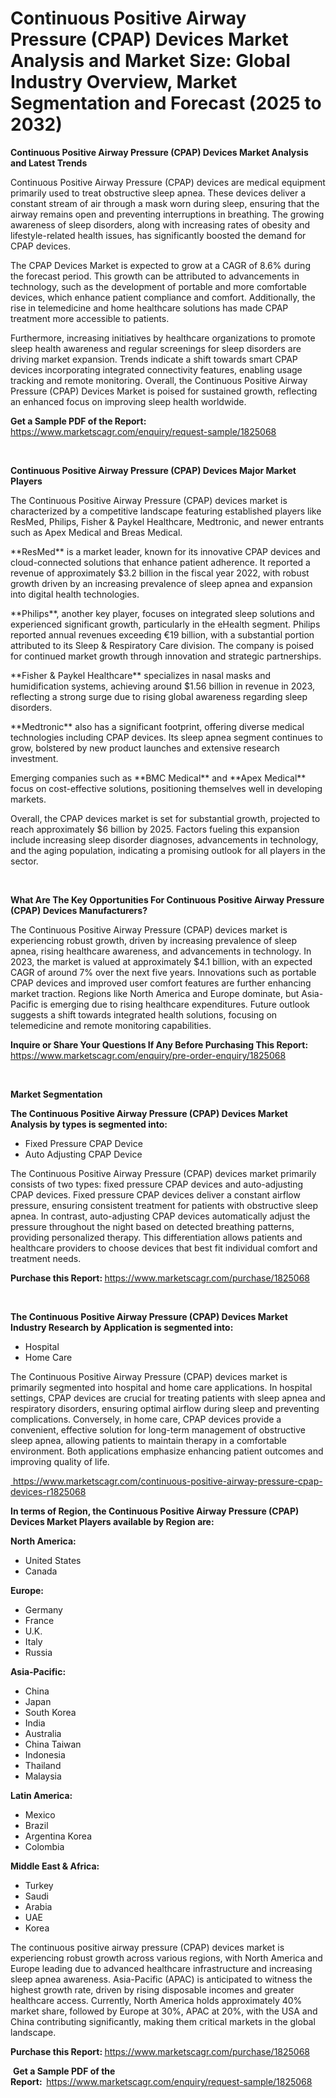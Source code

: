 <p><h1>Continuous Positive Airway Pressure (CPAP) Devices Market Analysis and Market Size: Global Industry Overview, Market Segmentation and Forecast (2025 to 2032)</h1></p><p><strong>Continuous Positive Airway Pressure (CPAP) Devices Market Analysis and Latest Trends</strong></p>
<p><p>Continuous Positive Airway Pressure (CPAP) devices are medical equipment primarily used to treat obstructive sleep apnea. These devices deliver a constant stream of air through a mask worn during sleep, ensuring that the airway remains open and preventing interruptions in breathing. The growing awareness of sleep disorders, along with increasing rates of obesity and lifestyle-related health issues, has significantly boosted the demand for CPAP devices.</p><p>The CPAP Devices Market is expected to grow at a CAGR of 8.6% during the forecast period. This growth can be attributed to advancements in technology, such as the development of portable and more comfortable devices, which enhance patient compliance and comfort. Additionally, the rise in telemedicine and home healthcare solutions has made CPAP treatment more accessible to patients.</p><p>Furthermore, increasing initiatives by healthcare organizations to promote sleep health awareness and regular screenings for sleep disorders are driving market expansion. Trends indicate a shift towards smart CPAP devices incorporating integrated connectivity features, enabling usage tracking and remote monitoring. Overall, the Continuous Positive Airway Pressure (CPAP) Devices Market is poised for sustained growth, reflecting an enhanced focus on improving sleep health worldwide.</p></p>
<p><strong>Get a Sample PDF of the Report:&nbsp;</strong> <a href="https://www.marketscagr.com/enquiry/request-sample/1825068?utm_campaign=2819&utm_medium=2&utm_source=Github&utm_content=ia&utm_term=13042025&utm_id=continuous-positive-airway-pressure-cpap-devices">https://www.marketscagr.com/enquiry/request-sample/1825068</a></p>
<p>&nbsp;</p>
<p><strong>Continuous Positive Airway Pressure (CPAP) Devices Major Market Players</strong></p>
<p><p>The Continuous Positive Airway Pressure (CPAP) devices market is characterized by a competitive landscape featuring established players like ResMed, Philips, Fisher & Paykel Healthcare, Medtronic, and newer entrants such as Apex Medical and Breas Medical. </p><p>**ResMed** is a market leader, known for its innovative CPAP devices and cloud-connected solutions that enhance patient adherence. It reported a revenue of approximately $3.2 billion in the fiscal year 2022, with robust growth driven by an increasing prevalence of sleep apnea and expansion into digital health technologies. </p><p>**Philips**, another key player, focuses on integrated sleep solutions and experienced significant growth, particularly in the eHealth segment. Philips reported annual revenues exceeding €19 billion, with a substantial portion attributed to its Sleep & Respiratory Care division. The company is poised for continued market growth through innovation and strategic partnerships.</p><p>**Fisher & Paykel Healthcare** specializes in nasal masks and humidification systems, achieving around $1.56 billion in revenue in 2023, reflecting a strong surge due to rising global awareness regarding sleep disorders. </p><p>**Medtronic** also has a significant footprint, offering diverse medical technologies including CPAP devices. Its sleep apnea segment continues to grow, bolstered by new product launches and extensive research investment.</p><p>Emerging companies such as **BMC Medical** and **Apex Medical** focus on cost-effective solutions, positioning themselves well in developing markets.</p><p>Overall, the CPAP devices market is set for substantial growth, projected to reach approximately $6 billion by 2025. Factors fueling this expansion include increasing sleep disorder diagnoses, advancements in technology, and the aging population, indicating a promising outlook for all players in the sector.</p></p>
<p>&nbsp;</p>
<p><strong>What Are The Key Opportunities For Continuous Positive Airway Pressure (CPAP) Devices Manufacturers?</strong></p>
<p><p>The Continuous Positive Airway Pressure (CPAP) devices market is experiencing robust growth, driven by increasing prevalence of sleep apnea, rising healthcare awareness, and advancements in technology. In 2023, the market is valued at approximately $4.1 billion, with an expected CAGR of around 7% over the next five years. Innovations such as portable CPAP devices and improved user comfort features are further enhancing market traction. Regions like North America and Europe dominate, but Asia-Pacific is emerging due to rising healthcare expenditures. Future outlook suggests a shift towards integrated health solutions, focusing on telemedicine and remote monitoring capabilities.</p></p>
<p><strong>Inquire or Share Your Questions If Any Before Purchasing This Report:</strong> <a href="https://www.marketscagr.com/enquiry/pre-order-enquiry/1825068?utm_campaign=2819&utm_medium=2&utm_source=Github&utm_content=ia&utm_term=13042025&utm_id=continuous-positive-airway-pressure-cpap-devices">https://www.marketscagr.com/enquiry/pre-order-enquiry/1825068</a></p>
<p>&nbsp;</p>
<p><strong>Market Segmentation</strong></p>
<p><strong>The Continuous Positive Airway Pressure (CPAP) Devices Market Analysis by types is segmented into:</strong></p>
<p><ul><li>Fixed Pressure CPAP Device</li><li>Auto Adjusting CPAP Device</li></ul></p>
<p><p>The Continuous Positive Airway Pressure (CPAP) devices market primarily consists of two types: fixed pressure CPAP devices and auto-adjusting CPAP devices. Fixed pressure CPAP devices deliver a constant airflow pressure, ensuring consistent treatment for patients with obstructive sleep apnea. In contrast, auto-adjusting CPAP devices automatically adjust the pressure throughout the night based on detected breathing patterns, providing personalized therapy. This differentiation allows patients and healthcare providers to choose devices that best fit individual comfort and treatment needs.</p></p>
<p><strong>Purchase this Report:&nbsp;</strong><a href="https://www.marketscagr.com/purchase/1825068?utm_campaign=2819&utm_medium=2&utm_source=Github&utm_content=ia&utm_term=13042025&utm_id=continuous-positive-airway-pressure-cpap-devices">https://www.marketscagr.com/purchase/1825068</a></p>
<p>&nbsp;</p>
<p><strong>The Continuous Positive Airway Pressure (CPAP) Devices Market Industry Research by Application is segmented into:</strong></p>
<p><ul><li>Hospital</li><li>Home Care</li></ul></p>
<p><p>The Continuous Positive Airway Pressure (CPAP) devices market is primarily segmented into hospital and home care applications. In hospital settings, CPAP devices are crucial for treating patients with sleep apnea and respiratory disorders, ensuring optimal airflow during sleep and preventing complications. Conversely, in home care, CPAP devices provide a convenient, effective solution for long-term management of obstructive sleep apnea, allowing patients to maintain therapy in a comfortable environment. Both applications emphasize enhancing patient outcomes and improving quality of life.</p></p>
<p><a href="https://www.marketscagr.com/continuous-positive-airway-pressure-cpap-devices-r1825068?utm_campaign=2819&utm_medium=2&utm_source=Github&utm_content=ia&utm_term=13042025&utm_id=continuous-positive-airway-pressure-cpap-devices">&nbsp;https://www.marketscagr.com/continuous-positive-airway-pressure-cpap-devices-r1825068</a></p>
<p><strong>In terms of Region, the Continuous Positive Airway Pressure (CPAP) Devices Market Players available by Region are:</strong></p>
<p>
    <p> <strong> North America: </strong>
        <ul>
            <li>United States</li>
            <li>Canada</li>
        </ul>
        </p> 
    <p> <strong> Europe: </strong>
        <ul>
            <li>Germany</li>
            <li>France</li>
            <li>U.K.</li>
            <li>Italy</li>
            <li>Russia</li>
        </ul>
        </p> 
    <p> <strong> Asia-Pacific: </strong>
        <ul>
            <li>China</li>
            <li>Japan</li>
            <li>South Korea</li>
            <li>India</li>
            <li>Australia</li>
            <li>China Taiwan</li>
            <li>Indonesia</li>
            <li>Thailand</li>
            <li>Malaysia</li>
        </ul>
        </p> 
    <p> <strong> Latin America: </strong>
        <ul>
            <li>Mexico</li>
            <li>Brazil</li>
            <li>Argentina Korea</li>
            <li>Colombia</li>
        </ul>
        </p> 
    <p> <strong> Middle East & Africa: </strong>
        <ul>
            <li>Turkey</li>
            <li>Saudi</li>
            <li>Arabia</li>
            <li>UAE</li>
            <li>Korea</li>
        </ul>
    </p>
    </p>
<p><p>The continuous positive airway pressure (CPAP) devices market is experiencing robust growth across various regions, with North America and Europe leading due to advanced healthcare infrastructure and increasing sleep apnea awareness. Asia-Pacific (APAC) is anticipated to witness the highest growth rate, driven by rising disposable incomes and greater healthcare access. Currently, North America holds approximately 40% market share, followed by Europe at 30%, APAC at 20%, with the USA and China contributing significantly, making them critical markets in the global landscape.</p></p>
<p><strong>Purchase this Report: </strong><a href="https://www.marketscagr.com/purchase/1825068?utm_campaign=2819&utm_medium=2&utm_source=Github&utm_content=ia&utm_term=13042025&utm_id=continuous-positive-airway-pressure-cpap-devices">https://www.marketscagr.com/purchase/1825068</a></p>
<p>&nbsp;<strong>Get a Sample PDF of the Report:&nbsp;&nbsp;</strong><a href="https://www.marketscagr.com/enquiry/request-sample/1825068?utm_campaign=2819&utm_medium=2&utm_source=Github&utm_content=ia&utm_term=13042025&utm_id=continuous-positive-airway-pressure-cpap-devices">https://www.marketscagr.com/enquiry/request-sample/1825068</a></p>
<p><strong></strong></p>
<p><p></p><p></p><p></p></p>